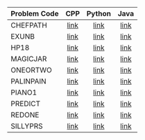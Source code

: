 | Problem Code | CPP                               | Python                            | Java                              |
|:-------------|:---------------------------------:|:---------------------------------:|:---------------------------------:|
| CHEFPATH | [link](https://github.com/arindal1/CodeChefProblems/blob/main/2Star%20AdvLvl/CHEFPATH.cpp)   | [link](https://github.com/arindal1/CodeChefProblems/blob/main/2Star%20AdvLvl/CHEFPATH.py)| [link](https://github.com/arindal1/CodeChefProblems/blob/main/2Star%20AdvLvl/CHEFPATH.java)  |
| EXUNB | [link](https://github.com/arindal1/CodeChefProblems/blob/main/2Star%20AdvLvl/EXUNB.cpp)   | [link](https://github.com/arindal1/CodeChefProblems/blob/main/2Star%20AdvLvl/EXUNB.py)| [link](https://github.com/arindal1/CodeChefProblems/blob/main/2Star%20AdvLvl/EXUNB.java)  |
| HP18 | [link](https://github.com/arindal1/CodeChefProblems/blob/main/2Star%20AdvLvl/HP18.cpp)   | [link](https://github.com/arindal1/CodeChefProblems/blob/main/2Star%20AdvLvl/HP18.py)| [link]([java](https://github.com/arindal1/CodeChefProblems/blob/main/2Star%20AdvLvl/HP18.java))  |
| MAGICJAR | [link](https://github.com/arindal1/CodeChefProblems/blob/main/2Star%20AdvLvl/MAGICJAR.cpp)   | [link](https://github.com/arindal1/CodeChefProblems/blob/main/2Star%20AdvLvl/MAGICJAR.py)| [link](https://github.com/arindal1/CodeChefProblems/blob/main/2Star%20AdvLvl/MAGICJAR.java)  |
| ONEORTWO | [link](https://github.com/arindal1/CodeChefProblems/blob/main/2Star%20AdvLvl/ONEORTWO.cpp)   | [link](https://github.com/arindal1/CodeChefProblems/blob/main/2Star%20AdvLvl/ONEORTWO.py)| [link](https://github.com/arindal1/CodeChefProblems/blob/main/2Star%20AdvLvl/ONEORTWO.java)  |
| PALINPAIN | [link](https://github.com/arindal1/CodeChefProblems/blob/main/2Star%20AdvLvl/PALINPAIN.cpp)   | [link](https://github.com/arindal1/CodeChefProblems/blob/main/2Star%20AdvLvl/PALINPAIN.py)| [link](https://github.com/arindal1/CodeChefProblems/blob/main/2Star%20AdvLvl/PALINPAIN.java)  |
| PIANO1 | [link](https://github.com/arindal1/CodeChefProblems/blob/main/2Star%20AdvLvl/PIANO1.cpp)   | [link](https://github.com/arindal1/CodeChefProblems/blob/main/2Star%20AdvLvl/PIANO1.py)| [link](https://github.com/arindal1/CodeChefProblems/blob/main/2Star%20AdvLvl/PIANO1.java)  |
| PREDICT | [link](https://github.com/arindal1/CodeChefProblems/blob/main/2Star%20AdvLvl/PREDICT.cpp)   | [link](https://github.com/arindal1/CodeChefProblems/blob/main/2Star%20AdvLvl/PREDICT.py)| [link](https://github.com/arindal1/CodeChefProblems/blob/main/2Star%20AdvLvl/PREDICT.java)  |
| REDONE | [link](https://github.com/arindal1/CodeChefProblems/blob/main/2Star%20AdvLvl/REDONE.cpp)   | [link](https://github.com/arindal1/CodeChefProblems/blob/main/2Star%20AdvLvl/REDONE.py)| [link](https://github.com/arindal1/CodeChefProblems/blob/main/2Star%20AdvLvl/REDONE.java)  |
| SILLYPRS | [link](https://github.com/arindal1/CodeChefProblems/blob/main/2Star%20AdvLvl/SILLYPRS.cpp)   | [link](https://github.com/arindal1/CodeChefProblems/blob/main/2Star%20AdvLvl/SILLYPRS.py)| [link](https://github.com/arindal1/CodeChefProblems/blob/main/2Star%20AdvLvl/SILLYPRS.java)  |

